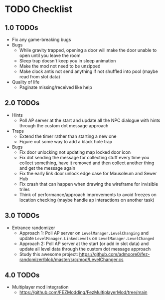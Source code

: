 # TODO Checklist

## 1.0 TODOs

- Fix any game-breaking bugs
- Bugs
  - While gravity trapped, opening a door will make the door unable to open until you leave the room
  - Sleep trap doesn't keep you in sleep animation
  - Make the mod not need to be unzipped
  - Make clock antis not send anything if not shuffled into pool (maybe read from slot data)
- Quality of life
  - Paginate missing/received like help

## 2.0 TODOs

- Hints
  - Poll AP server at the start and update all the NPC dialogue with hints through the custom dot message approach
- Traps
  - Extend the timer rather than starting a new one
  - Figure out some way to add a black hole trap
- Bugs
  - Fix door unlocking not updating map locked door icon
  - Fix dot sending the message for collecting stuff every time you collect something, have it removed and then collect another thing and get the message again
  - Fix the early link door unlock edge case for Mausoleum and Sewer Hub
  - Fix crash that can happen when drawing the wireframe for invisible triles
  - Think of performance/approach improvements to avoid freezes on location checking (maybe handle ap interactions on another task)

## 3.0 TODOs

- Entrance randomizer
  - Approach 1: Poll AP server on `LevelManager.LevelChanging` and update `LevelManager.LinkedLevels` on `LevelManager.LevelChanged`
  - Approach 2: Poll AP server at the start (or add in slot data) and update all level data through the custom dot message approach
  - Study this awesome project: <https://github.com/admoore0/fez-randomizer/blob/master/src/mod/LevelChanger.cs>

## 4.0 TODOs

- Multiplayer mod integration
  - <https://github.com/FEZModding/FezMultiplayerMod/tree/main>
